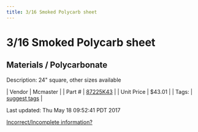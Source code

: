 ```yaml
---
title: 3/16 Smoked Polycarb sheet
---
```


# 3/16 Smoked Polycarb sheet
## Materials / Polycarbonate
Description: 	24" square, other sizes available 

| Vendor | Mcmaster | 
| Part # | [87225K43](https://www.mcmaster.com/#87225K43) | 
| Unit Price | $43.01 | 
| Tags: | [suggest tags](https://docs.google.com/forms/d/e/1FAIpQLSeWyY8v3RgOty-MyWmh9U0iivNYN_molChYyS-0U-o-kOAv_g/viewform) | 

Last updated: Thu May 18 09:52:41 PDT 2017

 [Incorrect/Incomplete information?](https://docs.google.com/forms/d/e/1FAIpQLSeWyY8v3RgOty-MyWmh9U0iivNYN_molChYyS-0U-o-kOAv_g/viewform)